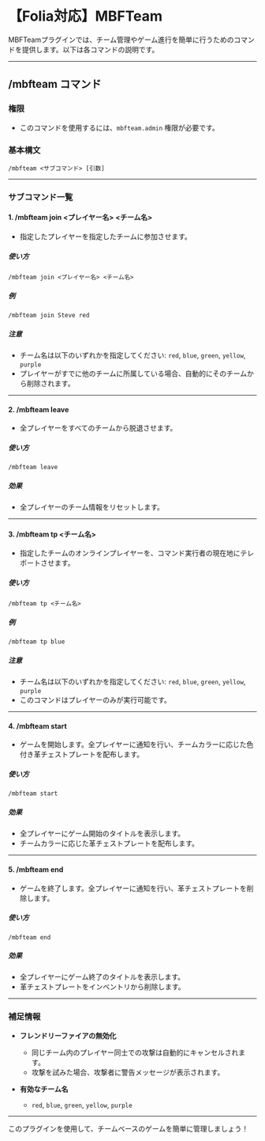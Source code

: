 # 【Folia対応】MBFTeam

MBFTeamプラグインでは、チーム管理やゲーム進行を簡単に行うためのコマンドを提供します。以下は各コマンドの説明です。

---

## **/mbfteam コマンド**

### **権限**
- このコマンドを使用するには、`mbfteam.admin` 権限が必要です。

### **基本構文**
```
/mbfteam <サブコマンド> [引数]
```

---

### **サブコマンド一覧**

#### **1. /mbfteam join <プレイヤー名> <チーム名>**
- 指定したプレイヤーを指定したチームに参加させます。

##### **使い方**
```
/mbfteam join <プレイヤー名> <チーム名>
```

##### **例**
```
/mbfteam join Steve red
```

##### **注意**
- チーム名は以下のいずれかを指定してください: `red`, `blue`, `green`, `yellow`, `purple`
- プレイヤーがすでに他のチームに所属している場合、自動的にそのチームから削除されます。

---

#### **2. /mbfteam leave**
- 全プレイヤーをすべてのチームから脱退させます。

##### **使い方**
```
/mbfteam leave
```

##### **効果**
- 全プレイヤーのチーム情報をリセットします。

---

#### **3. /mbfteam tp <チーム名>**
- 指定したチームのオンラインプレイヤーを、コマンド実行者の現在地にテレポートさせます。

##### **使い方**
```
/mbfteam tp <チーム名>
```

##### **例**
```
/mbfteam tp blue
```

##### **注意**
- チーム名は以下のいずれかを指定してください: `red`, `blue`, `green`, `yellow`, `purple`
- このコマンドはプレイヤーのみが実行可能です。

---

#### **4. /mbfteam start**
- ゲームを開始します。全プレイヤーに通知を行い、チームカラーに応じた色付き革チェストプレートを配布します。

##### **使い方**
```
/mbfteam start
```

##### **効果**
- 全プレイヤーにゲーム開始のタイトルを表示します。
- チームカラーに応じた革チェストプレートを配布します。

---

#### **5. /mbfteam end**
- ゲームを終了します。全プレイヤーに通知を行い、革チェストプレートを削除します。

##### **使い方**
```
/mbfteam end
```

##### **効果**
- 全プレイヤーにゲーム終了のタイトルを表示します。
- 革チェストプレートをインベントリから削除します。

---

### **補足情報**

- **フレンドリーファイアの無効化**
  - 同じチーム内のプレイヤー同士での攻撃は自動的にキャンセルされます。
  - 攻撃を試みた場合、攻撃者に警告メッセージが表示されます。

- **有効なチーム名**
  - `red`, `blue`, `green`, `yellow`, `purple`

---

このプラグインを使用して、チームベースのゲームを簡単に管理しましょう！
